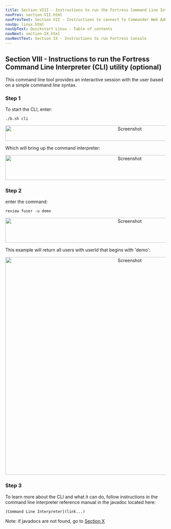 ```yaml
---
title: Section VIII - Instructions to run the Fortress Command Line Interpreter
navPrev: section-VII.html
navPrevText: Section VII - Instructions to connect to Commander Web Admin
navUp: linux.html
navUpText: Quickstart Linux - Table of contents
navNext: section-IX.html
navNextText: Section IX - Instructions to run Fortress Console
---
```


## Section VIII - Instructions to run the Fortress Command Line Interpreter (CLI) utility (optional)

This command line tool provides an interactive session with the user based on a simple command line syntax.

### Step 1

To start the CLI, enter:

    ./b.sh cli 

<CENTER>
  <IMG src="../../images/Screenshot13-ant-cli.png" alt="Screenshot" width="766" height="48"/>
</CENTER>

Which will bring up the command interpreter: 

<CENTER>
  <IMG src="../../images/Screenshot14-cli.png" alt="Screenshot" width="766" height="78"/>
</CENTER>

### Step 2

enter the command:

    review fuser -u demo 

<CENTER>
  <IMG src="../../images/Screenshot15-cli-review.png" alt="Screenshot" width="766" height="78"/>
</CENTER>
 
This example will return all users with userId that begins with 'demo':

<CENTER>
  <IMG src="../../images/Screenshot16-cli-fuser.png" alt="Screenshot" width="766" height="682"/>
</CENTER>

### Step 3

To learn more about the CLI and what it can do, follow instructions in the command line interpreter reference manual in the javadoc located here:

    [Command Line Interpreter](link...)

Note: if javadocs are not found, go to [Section X](section-X.html)